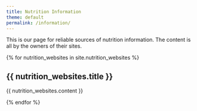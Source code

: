 ```yaml
---
title: Nutrition Information
theme: default
permalink: /information/
---
```

This is our page for reliable sources of nutrition information. The content is all by the owners of their sites.

{% for nutrition_websites in site.nutrition_websites %}
 <h2>{{  nutrition_websites.title }}</h2>
  <p>{{  nutrition_websites.content }}</p>
{% endfor %}